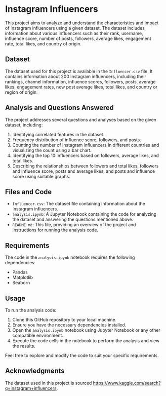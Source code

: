 # Instagram Influencers

This project aims to analyze and understand the characteristics and impact of Instagram influencers using a given dataset. The dataset includes information about various influencers such as their rank, username, influence score, number of posts, followers, average likes, engagement rate, total likes, and country of origin.

## Dataset

The dataset used for this project is available in the `Influencer.csv` file. It contains information about 200 Instagram influencers, including their rankings, channel information, influence scores, followers, posts, average likes, engagement rates, new post average likes, total likes, and country or region of origin.

## Analysis and Questions Answered

The project addresses several questions and analyses based on the given dataset, including:

1. Identifying correlated features in the dataset.
2. Frequency distribution of influence score, followers, and posts.
3. Counting the number of Instagram influencers in different countries and visualizing the count using a bar chart.
4. Identifying the top 10 influencers based on followers, average likes, and total likes.
5. Describing the relationships between followers and total likes, followers and influence score, posts and average likes, and posts and influence score using suitable graphs.

## Files and Code

- `Influencer.csv`: The dataset file containing information about the Instagram influencers.
- `analysis.ipynb`: A Jupyter Notebook containing the code for analyzing the dataset and answering the questions mentioned above.
- `README.md`: This file, providing an overview of the project and instructions for running the analysis code.

## Requirements

The code in the `analysis.ipynb` notebook requires the following dependencies:

- Pandas
- Matplotlib
- Seaborn

## Usage

To run the analysis code:

1. Clone this GitHub repository to your local machine.
2. Ensure you have the necessary dependencies installed.
3. Open the `analysis.ipynb` notebook using Jupyter Notebook or any other compatible environment.
4. Execute the code cells in the notebook to perform the analysis and view the results.

Feel free to explore and modify the code to suit your specific requirements.

## Acknowledgments

The dataset used in this project is sourced https://www.kaggle.com/search?q=instagram+influencers.



